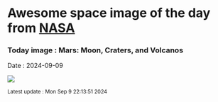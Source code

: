 
# Awesome space image of the day from [NASA](https://api.nasa.gov/)

### Today image : Mars: Moon, Craters, and Volcanos
Date : 2024-09-09

![](https://apod.nasa.gov/apod/image/2409/MarsPan_ExpressLuck_1080.jpg)

<small>Latest update : Mon Sep  9 22:13:51 2024</small>
        